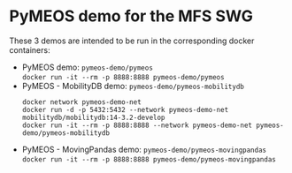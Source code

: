 # PyMEOS demo for the MFS SWG

These 3 demos are intended to be run in the corresponding docker containers:
- PyMEOS demo: `pymeos-demo/pymeos`  
  `docker run -it --rm -p 8888:8888 pymeos-demo/pymeos`
- PyMEOS - MobilityDB demo: `pymeos-demo/pymeos-mobilitydb`  
  ```shell
  docker network pymeos-demo-net
  docker run -d -p 5432:5432 --network pymeos-demo-net mobilitydb/mobilitydb:14-3.2-develop
  docker run -it --rm -p 8888:8888 --network pymeos-demo-net pymeos-demo/pymeos-mobilitydb 
  ```
- PyMEOS - MovingPandas demo: `pymeos-demo/pymeos-movingpandas`  
  `docker run -it --rm -p 8888:8888 pymeos-demo/pymeos-movingpandas`
